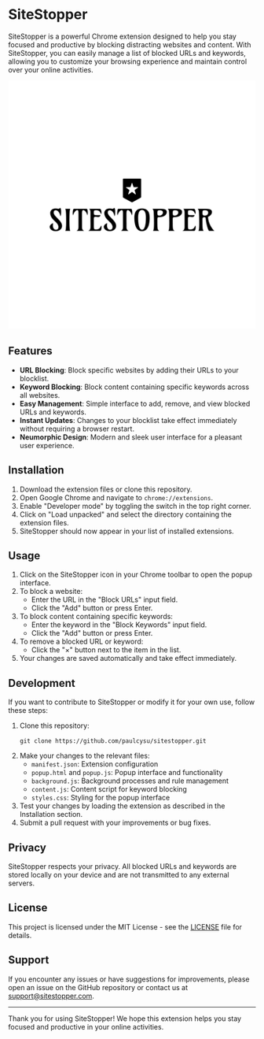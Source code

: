 # SiteStopper

SiteStopper is a powerful Chrome extension designed to help you stay focused and productive by blocking distracting websites and content. With SiteStopper, you can easily manage a list of blocked URLs and keywords, allowing you to customize your browsing experience and maintain control over your online activities.

![SiteStopper Logo](/icon48.png)

## Features

- **URL Blocking**: Block specific websites by adding their URLs to your blocklist.
- **Keyword Blocking**: Block content containing specific keywords across all websites.
- **Easy Management**: Simple interface to add, remove, and view blocked URLs and keywords.
- **Instant Updates**: Changes to your blocklist take effect immediately without requiring a browser restart.
- **Neumorphic Design**: Modern and sleek user interface for a pleasant user experience.

## Installation

1. Download the extension files or clone this repository.
2. Open Google Chrome and navigate to `chrome://extensions`.
3. Enable "Developer mode" by toggling the switch in the top right corner.
4. Click on "Load unpacked" and select the directory containing the extension files.
5. SiteStopper should now appear in your list of installed extensions.

## Usage

1. Click on the SiteStopper icon in your Chrome toolbar to open the popup interface.
2. To block a website:
   - Enter the URL in the "Block URLs" input field.
   - Click the "Add" button or press Enter.
3. To block content containing specific keywords:
   - Enter the keyword in the "Block Keywords" input field.
   - Click the "Add" button or press Enter.
4. To remove a blocked URL or keyword:
   - Click the "×" button next to the item in the list.
5. Your changes are saved automatically and take effect immediately.

## Development

If you want to contribute to SiteStopper or modify it for your own use, follow these steps:

1. Clone this repository:
   ```
   git clone https://github.com/paulcysu/sitestopper.git
   ```
2. Make your changes to the relevant files:
   - `manifest.json`: Extension configuration
   - `popup.html` and `popup.js`: Popup interface and functionality
   - `background.js`: Background processes and rule management
   - `content.js`: Content script for keyword blocking
   - `styles.css`: Styling for the popup interface
3. Test your changes by loading the extension as described in the Installation section.
4. Submit a pull request with your improvements or bug fixes.

## Privacy

SiteStopper respects your privacy. All blocked URLs and keywords are stored locally on your device and are not transmitted to any external servers.

## License

This project is licensed under the MIT License - see the [LICENSE](LICENSE) file for details.

## Support

If you encounter any issues or have suggestions for improvements, please open an issue on the GitHub repository or contact us at support@sitestopper.com.

---

Thank you for using SiteStopper! We hope this extension helps you stay focused and productive in your online activities.

